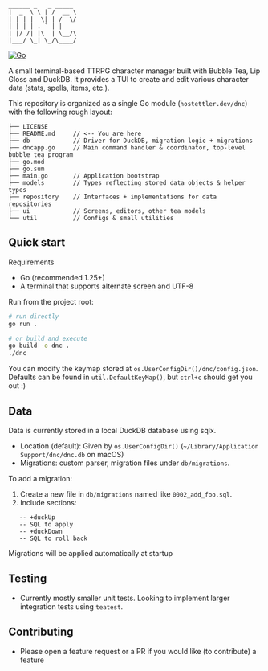 ```
______ _   _ _____
|  _  \ \ | /  __ \
| | | |  \| | /  \/
| | | | . ` | |
| |/ /| |\  | \__/\
|___/ \_| \_/\____/
```

[![Go](https://github.com/Simon-Hostettler/dnc/actions/workflows/go.yml/badge.svg?branch=main)](https://github.com/Simon-Hostettler/dnc/actions/workflows/go.yml)

A small terminal-based TTRPG character manager built with Bubble Tea, Lip Gloss and DuckDB. It provides a TUI to create and edit various character data (stats, spells, items, etc.).

This repository is organized as a single Go module (`hostettler.dev/dnc`) with the following rough layout:

```
├── LICENSE
├── README.md     // <-- You are here
├── db            // Driver for DuckDB, migration logic + migrations
├── dncapp.go     // Main command handler & coordinator, top-level bubble tea program
├── go.mod
├── go.sum
├── main.go       // Application bootstrap
├── models        // Types reflecting stored data objects & helper types
├── repository    // Interfaces + implementations for data repositories
├── ui            // Screens, editors, other tea models
└── util          // Configs & small utilities
```

## Quick start

Requirements

- Go (recommended 1.25+)
- A terminal that supports alternate screen and UTF-8

Run from the project root:

```bash
# run directly
go run .

# or build and execute
go build -o dnc .
./dnc
```

You can modify the keymap stored at `os.UserConfigDir()/dnc/config.json`. Defaults can be found in `util.DefaultKeyMap()`, but `ctrl+c` should get you out :)

## Data

Data is currently stored in a local DuckDB database using sqlx.

- Location (default): Given by `os.UserConfigDir()` (`~/Library/Application Support/dnc/dnc.db` on macOS)
- Migrations: custom parser, migration files under `db/migrations`.

To add a migration:

1. Create a new file in `db/migrations` named like `0002_add_foo.sql`.
2. Include sections:

```
   -- +duckUp
   -- SQL to apply
   -- +duckDown
   -- SQL to roll back
```

Migrations will be applied automatically at startup

## Testing

- Currently mostly smaller unit tests. Looking to implement larger integration tests using `teatest`.

## Contributing

- Please open a feature request or a PR if you would like (to contribute) a feature
